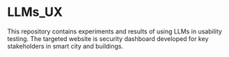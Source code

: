 # LLMs_UX
This repository contains experiments and results of using LLMs in usability testing. The targeted website is security dashboard developed for key stakeholders in smart city and buildings.
